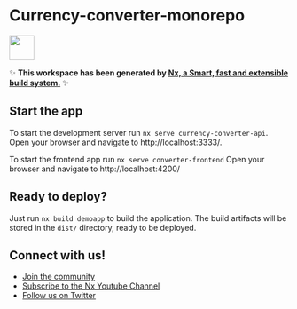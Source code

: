 # Currency-converter-monorepo

<a alt="Nx logo" href="https://nx.dev" target="_blank" rel="noreferrer"><img src="https://raw.githubusercontent.com/nrwl/nx/master/images/nx-logo.png" width="45"></a>

✨ **This workspace has been generated by [Nx, a Smart, fast and extensible build system.](https://nx.dev)** ✨


## Start the app

To start the development server run `nx serve currency-converter-api`. Open your browser and navigate to http://localhost:3333/. 

To start the frontend app run `nx serve converter-frontend` Open your browser and navigate to http://localhost:4200/



## Ready to deploy?

Just run `nx build demoapp` to build the application. The build artifacts will be stored in the `dist/` directory, ready to be deployed.


## Connect with us!

- [Join the community](https://nx.dev/community)
- [Subscribe to the Nx Youtube Channel](https://www.youtube.com/@nxdevtools)
- [Follow us on Twitter](https://twitter.com/nxdevtools)
